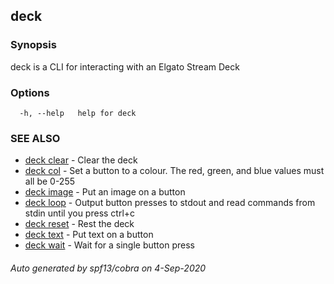 ## deck



### Synopsis

deck is a CLI for interacting with an Elgato Stream Deck

### Options

```
  -h, --help   help for deck
```

### SEE ALSO

* [deck clear](deck_clear.md)	 - Clear the deck
* [deck col](deck_col.md)	 - Set a button to a colour. The red, green, and blue values must all be 0-255
* [deck image](deck_image.md)	 - Put an image on a button
* [deck loop](deck_loop.md)	 - Output button presses to stdout and read commands from stdin until you press ctrl+c
* [deck reset](deck_reset.md)	 - Rest the deck
* [deck text](deck_text.md)	 - Put text on a button
* [deck wait](deck_wait.md)	 - Wait for a single button press

###### Auto generated by spf13/cobra on 4-Sep-2020
